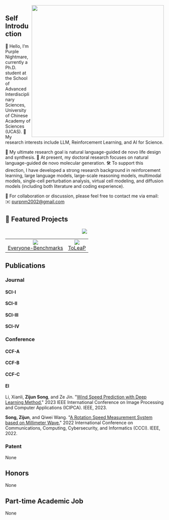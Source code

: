 <a>
  <img align="right" width="420" src="https://github-readme-stats.vercel.app/api?username=ZijunSong&show_icons=true&bg_color=30,6a11cb,2575fc&title_color=fff&text_color=fff&icon_color=fff&hide_border=true" />
</a>

## Self Introduction
👋 Hello, I’m Purple Nightmare, currently a Ph.D. student at the School of Advanced Interdisciplinary Sciences, University of Chinese Academy of Sciences (UCAS).
🔬 My research interests include LLM, Reinforcement Learning, and AI for Science.

🎯 My ultimate research goal is natural language-guided de novo life design and synthesis.
🧬 At present, my doctoral research focuses on natural language-guided de novo molecular generation.
🛠 To support this direction, I have developed a strong research background in reinforcement learning, large language models, large-scale reasoning models, multimodal models, single-cell perturbation analysis, virtual cell modeling, and diffusion models (including both literature and coding experience).

🤝 For collaboration or discussion, please feel free to contact me via email:
✉️ purpnm2002@gmail.com

## 🚀 Featured Projects
<p align="center">
  <img src="https://github-profile-trophy.vercel.app/?username=ZijunSong&theme=flat&no-bg=true&title_color=ffffff&text_color=ffffff" />
</p>

<table>
<tr>
<td align="center">
  <a href="https://github.com/ZijunSong/Everyone-Benchmarks">
    <img src="https://github-readme-stats.vercel.app/api/pin/?username=ZijunSong&repo=Everyone-Benchmarks&bg_color=30,6a11cb,2575fc&title_color=fff&text_color=fff&hide_border=true" />
    <br/>Everyone-Benchmarks
  </a>
</td>
<td align="center">
  <a href="https://github.com/Hytn/ToLeaP">
    <img src="https://github-readme-stats.vercel.app/api/pin/?username=Hytn&repo=ToLeaP&bg_color=30,6a11cb,2575fc&title_color=fff&text_color=fff&hide_border=true" />
    <br/>ToLeaP
  </a>
</td>
</tr>
</table>

## Publications
### Journal
#### SCI-I
#### SCI-II
#### SCI-III
#### SCI-IV
### Conference
#### CCF-A
#### CCF-B
#### CCF-C
#### EI
Li, Xianli, **Zijun Song**, and Ze Jin. "[Wind Speed Prediction with Deep Learning Method.](https://ieeexplore.ieee.org/document/10257864)" 2023 IEEE International Conference on Image Processing and Computer Applications (ICIPCA). IEEE, 2023.

**Song, Zijun**, and Qiwei Wang. "[A Rotation Speed Measurement System based on Millimeter Wave.](https://ieeexplore.ieee.org/document/9926668)" 2022 International Conference on Communications, Computing, Cybersecurity, and Informatics (CCCI). IEEE, 2022.
### Patent
None
## Honors
None
## Part-time Academic Job
None
